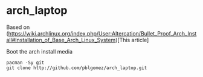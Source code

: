 # arch_laptop

Based on (https://wiki.archlinux.org/index.php/User:Altercation/Bullet_Proof_Arch_Install#Installation_of_Base_Arch_Linux_System)[This article]

Boot the arch install media

```
pacman -Sy git
git clone http://github.com/pblgomez/arch_laptop.git
